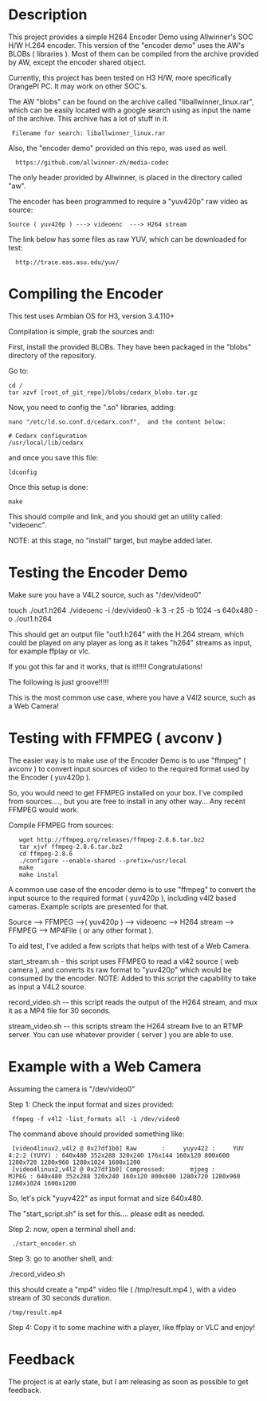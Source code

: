 Description
===========

This project provides a simple H264 Encoder Demo using Allwinner's SOC H/W H.264 encoder.
This version of the "encoder demo" uses the AW's BLOBs ( libraries ). Most of them can be
compiled from the archive provided by AW, except the encoder shared object.

Currently, this project has been tested on H3 H/W, more specifically OrangePI PC. It may work on other SOC's.

The AW "blobs" can be found on the archive called "liballwinner_linux.rar", which can be easily located with a google search using as
input the name of the archive. This archive has a lot of stuff in it.

     Filename for search: liballwinner_linux.rar

Also, the "encoder demo" provided on this repo, was used as well.

      https://github.com/allwinner-zh/media-codec


The only header provided by Allwinner, is placed in the directory called "aw".


The encoder has been programmed to require a "yuv420p" raw video as source:

    Source ( yuv420p ) ---> videoenc  ---> H264 stream


The link below has some files as raw YUV, which can be downloaded for test:

      http://trace.eas.asu.edu/yuv/


Compiling the Encoder
=====================

This test uses Armbian OS for H3, version 3.4.110+

Compilation is simple, grab the sources and:


First, install the provided BLOBs. They have been packaged in the "blobs" directory of the repository.

Go to:

	cd /
	tar xzvf [root_of_git_repo]/blobs/cedarx_blobs.tar.gz


Now, you need to config the ".so" libraries, adding:

    nano "/etc/ld.so.conf.d/cedarx.conf",  and the content below:

    # Cedarx configuration
    /usr/local/lib/cedarx

and once you save this file:

    ldconfig
    
Once this setup is done:

    make


This should compile and link, and you should get an utility called: "videoenc".

NOTE: at this stage, no "install" target, but maybe added later.


Testing the Encoder Demo
=======================

Make sure you have a V4L2 source, such as "/dev/video0"

  touch ./out1.h264
  ./videoenc -i /dev/video0 -k 3 -r 25 -b 1024 -s 640x480 -o ./out1.h264

This should get an output file "out1.h264" with the H.264 stream, which could be played on any player as long as it takes "h264" streams as input, for example ffplay or vlc.

If you got this far and it works, that is it!!!!! Congratulations!

The following is just groove!!!!!

This is the most common use case, where you have a V4l2 source, such as a Web Camera!


Testing with FFMPEG ( avconv )
=============================

The easier way is to make use of the Encoder Demo is to use "ffmpeg" ( avconv ) to convert input sources of video to the required format used by the Encoder ( yuv420p ).

So, you would need to get FFMPEG installed on your box. I've compiled from sources...., but you are free to install in any other way... Any recent FFMPEG would work.

Compile FFMPEG from sources:

   	   wget http://ffmpeg.org/releases/ffmpeg-2.8.6.tar.bz2
   	   tar xjvf ffmpeg-2.8.6.tar.bz2
   	   cd ffmpeg-2.8.6
   	   ./configure --enable-shared --prefix=/usr/local
   	   make
   	   make instal

A common use case of the encoder demo is to use "ffmpeg" to convert the input source to the required format ( yuv420p ),
including v4l2 based cameras. Example scripts are presented for that.

  Source --> FFMPEG -->( yuv420p ) --> videoenc --> H264 stream -->  FFMPEG  -->  MP4File ( or any other format ).

To aid test, I've added a few scripts that helps with test of a Web Camera.

start_stream.sh - this script uses FFMPEG to read a vl42 source ( web camera ), and converts its raw format to "yuv420p" which would be consumed by the encoder.
                  NOTE: Added to this script the capability to take as input a V4L2 source.

record_video.sh -- this script reads the output of the H264 stream, and mux it as a MP4 file for 30 seconds.

stream_video.sh -- this scripts stream the H264 stream live to an RTMP server.  You can use whatever provider ( server ) you are able to use.


Example with a Web Camera
=========================

Assuming the camera is "/dev/video0"

Step 1: Check the input format and sizes provided:

     ffmpeg -f v4l2 -list_formats all -i /dev/video0

The command above should provided something like:

     [video4linux2,v4l2 @ 0x27df1b0] Raw       :     yuyv422 :     YUV 4:2:2 (YUYV) : 640x480 352x288 320x240 176x144 160x120 800x600 1280x720 1280x960 1280x1024 1600x1200
     [video4linux2,v4l2 @ 0x27df1b0] Compressed:       mjpeg :                MJPEG : 640x480 352x288 320x240 160x120 800x600 1280x720 1280x960 1280x1024 1600x1200


So, let's pick "yuyv422" as input format and size 640x480.

The "start_script.sh" is set for this.... please edit as needed.


Step 2: now, open a terminal shell and:

     ./start_encoder.sh


Step 3: go to another shell, and:


   ./record_video.sh

this should create a "mp4" video file ( /tmp/result.mp4 ), with a video stream of 30 seconds duration.

    /tmp/result.mp4

Step 4: Copy it to some machine with a player, like ffplay or VLC and enjoy!


Feedback
========

The project is at early state, but I am releasing as soon as possible to get feedback.
